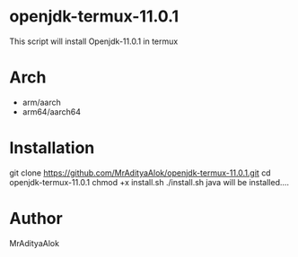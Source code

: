 # openjdk-termux-11.0.1
This script will install Openjdk-11.0.1 in termux
# Arch
- arm/aarch
- arm64/aarch64
# Installation
git clone https://github.com/MrAdityaAlok/openjdk-termux-11.0.1.git
cd openjdk-termux-11.0.1
chmod +x install.sh
./install.sh
java will be installed....
# Author
MrAdityaAlok
